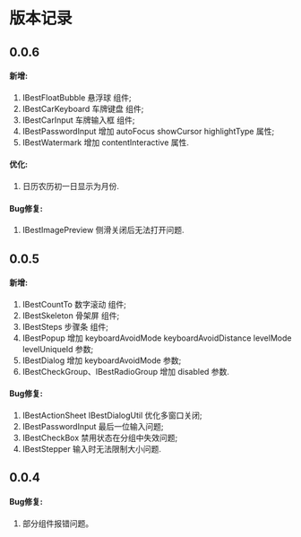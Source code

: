 # 版本记录

## 0.0.6
#### 新增:
1. IBestFloatBubble 悬浮球 组件;
2. IBestCarKeyboard 车牌键盘 组件;
3. IBestCarInput 车牌输入框 组件;
4. IBestPasswordInput 增加 autoFocus showCursor highlightType 属性;
5. IBestWatermark 增加 contentInteractive 属性.

#### 优化:
1. 日历农历初一日显示为月份.

#### Bug修复:
1. IBestImagePreview 侧滑关闭后无法打开问题.

## 0.0.5
#### 新增:
1. IBestCountTo 数字滚动 组件;
2. IBestSkeleton 骨架屏 组件;
3. IBestSteps 步骤条 组件;
4. IBestPopup  增加  keyboardAvoidMode keyboardAvoidDistance levelMode levelUniqueId 参数;
5. IBestDialog 增加 keyboardAvoidMode 参数;
6. IBestCheckGroup、IBestRadioGroup 增加 disabled 参数.

#### Bug修复:
1. IBestActionSheet IBestDialogUtil 优化多窗口关闭;
2. IBestPasswordInput 最后一位输入问题;
3. IBestCheckBox 禁用状态在分组中失效问题;
4. IBestStepper 输入时无法限制大小问题.

## 0.0.4
#### Bug修复:
1. 部分组件报错问题。